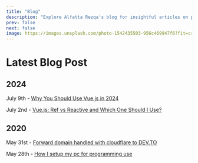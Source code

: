```yaml
---
title: "Blog"
description: "Explore Alfatta Rezqa's blog for insightful articles on programming, domain forwarding, and PC setup. Learn from detailed guides and tutorials."
prev: false
next: false
image: https://images.unsplash.com/photo-1542435503-956c469947f6?fit=crop&w=800&h=418
---
```


# Latest Blog Post

## 2024

July 9th - [Why You Should Use Vue.js in 2024](/blog/20240709-why-you-should-use-vuejs-in-2024)

July 2nd - [Vue.js: Ref vs Reactive and Which One Should I Use?](/blog/20240702-vuejs-ref-vs-reactive-and-which-one-should-i-use)

## 2020

May 31st - [Forward domain handled with cloudflare to DEV.TO](/blog/20200531-forward-domain-handled-with-cloudflare-to-dev-to)

May 28th - [How I setup my pc for programming use](/blog/20200528-how-i-setup-my-pc-for-programming-use)